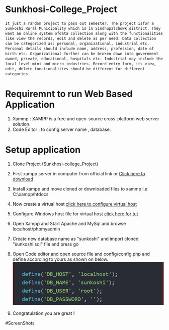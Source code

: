 # Sunkhosi-College_Project
    It just a random project to pass out semester. The project isfor a Sunkoshi Rural Municipality which is in Sindhupalchowk district. They want an online system ofdata collection along with the functionalities like view the records, edit and delete as per need. Data collection can be categorized as: personal, organizational, industrial etc. Personal details should include name, address, profession, date of birth etc. Organizational further can be broken down into government owned, private, educational, hospitals etc. Industrial may include the local level mini and micro industries. Record entry form, its view, edit, delete functionalities should be different for different categories
    
# Requiremnt to run Web Based Application
1. Xammp : XAMPP is a free and open-source cross-platform web server solution. 
2. Code Editor : to config server name , database. 


# Setup application
1. Clone Project (Sunkhosi-college_Project) 
2. First xampp server in computer from official link or [Click here to download](https://www.apachefriends.org/index.html) 
3. Install xampp and move cloned or downloaded files to xammp i.e C:\xampp\htdocs 
4. Now create a virtual host [click here to configure virtual host](https://www.wpwhitesecurity.com/multiple-websites-xampp/)
5. Configure Windows host file for virtual host [ click here for tut](https://www.wpwhitesecurity.com/windows-hosts-file/)
6. Open Xampp and Start Apache and MySql and browse localhost/phpmyadmin 
7. Create new database name as "sunkoshi" and import cloned "sunkoshi.sql" file and press go

8. Open Code editor and open source file and config/config.php and define according to yours as shown on below.
		![Screenshot](db_config.PNG)
                            
9. Congratulation you are great !

#ScreenShots 
